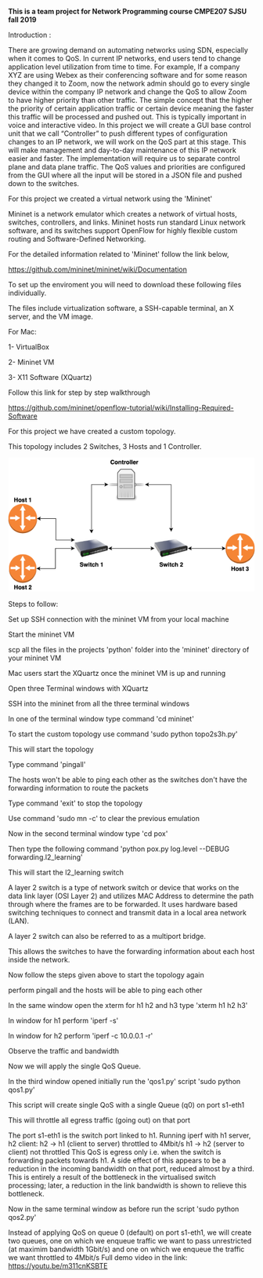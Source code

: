 **This is a team project for Network Programming course CMPE207 SJSU fall 2019**

Introduction :

There are growing demand on automating networks using SDN, especially when it comes to QoS. 
In current IP networks, end users tend to change application level utilization from time to time. 
For example, If a company XYZ are using Webex as their conferencing software and for some reason they changed it to Zoom, 
now the network admin should go to every single device within the company IP network and change the QoS 
to allow Zoom to have higher priority than other traffic. The simple concept that the higher the priority 
of certain application traffic or certain device meaning the faster this traffic will be processed and pushed out. 
This is typically important in voice and interactive video. In this project we will create a GUI base control unit
that we call “Controller” to push different types of configuration changes to an IP network, we will work on the 
QoS part at this stage. This will make management and day-to-day maintenance of this IP network easier and faster.
The implementation will require us to separate control plane and data plane traffic. The QoS values and priorities
are configured from the GUI where all the input will be stored in a JSON file and pushed down to the switches.

For this project we created a virtual network using the 'Mininet'

Mininet is a network emulator which creates a network of virtual hosts, switches, controllers, and links. 
Mininet hosts run standard Linux network software, and its switches support OpenFlow for highly 
flexible custom routing and Software-Defined Networking.

For the detailed information related to 'Mininet' follow the link below,

https://github.com/mininet/mininet/wiki/Documentation

To set up the enviroment you will need to download these following files individually.

The files include virtualization software, a SSH-capable terminal, an X server, and the VM image.

For Mac:

1- VirtualBox

2- Mininet VM

3- X11 Software (XQuartz)

Follow this link for step by step walkthrough

https://github.com/mininet/openflow-tutorial/wiki/Installing-Required-Software

For this project we have created a custom topology.

This topology includes 2 Switches, 3 Hosts and 1 Controller.

![](images/Untitled%20Diagram.png)


Steps to follow:

Set up SSH connection with the mininet VM from your local machine

Start the mininet VM

scp all the files in the projects 'python' folder into the 'mininet' directory of your mininet VM

Mac users start the XQuartz once the mininet VM is up and running

Open three Terminal windows with XQuartz

SSH into the mininet from all the three terminal windows

In one of the terminal window type command 'cd mininet'

To start the custom topology use command 'sudo python topo2s3h.py'

This will start the topology

Type command 'pingall'

The hosts won't be able to ping each other as the switches don't have the forwarding information to route the packets

Type command 'exit' to stop the topology

Use command 'sudo mn -c' to clear the previous emulation

Now in the second terminal window type 'cd pox'

Then type the following command 'python pox.py log.level --DEBUG forwarding.l2_learning'

This will start the l2_learning switch

A layer 2 switch is a type of network switch or device that works on the data link layer (OSI Layer 2) 
and utilizes MAC Address to determine the path through where the frames are to be forwarded. It uses hardware
based switching techniques to connect and transmit data in a local area network (LAN).

A layer 2 switch can also be referred to as a multiport bridge.

This allows the switches to have the forwarding information about each host inside the network.

Now follow the steps given above to start the topology again

perform pingall and the hosts will be able to ping each other

In the same window open the xterm for h1 h2 and h3 type 'xterm h1 h2 h3'

In window for h1 perform 'iperf -s'

In window for h2 perform 'iperf -c 10.0.0.1 -r'

Observe the traffic and bandwidth

Now we will apply the single QoS Queue.

In the third window opened initially run the 'qos1.py' script 'sudo python qos1.py'

This script will create single QoS with a single Queue (q0) on port s1-eth1

This will throttle all egress traffic (going out) on that port

The port s1-eth1 is the switch port linked to h1. Running iperf with h1 server, h2 client: h2 → h1 
(client to server) throttled to 4Mbit/s h1 → h2 (server to client) not throttled This QoS is egress only i.e. when the 
switch is forwarding packets towards h1. A side effect of this appears to be a reduction in the incoming bandwidth on that
port, reduced almost by a third. This is entirely a result of the bottleneck in the virtualised switch processing; 
later, a reduction in the link bandwidth is shown to relieve this bottleneck.

Now in the same terminal window as before run the script 'sudo python qos2.py'

Instead of applying QoS on queue 0 (default) on port s1-eth1, we will create two queues, one on which 
we enqueue traffic we want to pass unrestricted (at maximim bandwidth 1Gbit/s) and one on which we enqueue 
the traffic we want throttled to 4Mbit/s
Full demo video in the link: https://youtu.be/m311cnKSBTE
